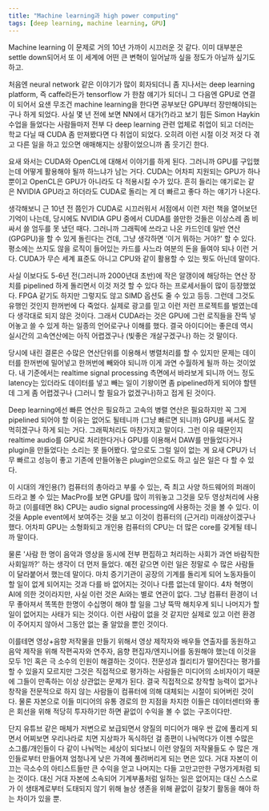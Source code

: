 ```yaml
---
title: "Machine learning과 high power computing"
tags: [deep learning, machine learning, GPU]
---
```


Machine learning 이 문제로 거의 10년 가까이 시끄러운 것 같다. 이미 대부분은 settle down되어서 또 이 세계에 어떤 큰 변혁이 일어날까 싶을 정도가 아닐까 싶기도 하고.

처음엔 neural network 같은 이야기가 많이 회자되더니 좀 지나서는 deep learning platform, 즉 caffe라든가 tensorflow 가 한참 얘기가 되더니 그 다음엔 GPU로 연결이 되어서 요샌 무조건 machine learning을 한다면 공부보단 GPU부터 장만해야되는 구나 하게 되었다. 사실 몇 년 전에 보면 NN에서 대가(?)라고 보기 힘든 Simon Haykin 수업을 들었다는 사람들마저 전부 다 deep learning 관련 업체로 취업이 되고 더러는 학교 다닐 때 CUDA 좀 만져봤다면 다 취업이 되었다. 오히려 이런 시절 이것 저것 다 겪고 다른 일을 하고 있으면 애매해지는 상황이었으니까 좀 웃기긴 한다.

요새 와서는 CUDA와 OpenCL에 대해서 이야기를 하게 된다. 그러니까 GPU를 구입했는데 어떻게 활용해야 될까 하느냐가 남는 거다. CUDA는 어차피 지원되는 GPU가 하나 뿐이고 OpenCL은 GPU가 아니라도 다 적용시킬 수가 있다. 흔히 들리는 얘기로는 같은 NVIDIA GPU라고 하더라도 CUDA로 돌리는 게 더 빠르고 좋다 하는 얘기가 나온다.

생각해보니 근 10년 전 쯤인가 CUDA로 시끄러워서 서점에서 이런 저런 책을 열어보던 기억이 나는데, 당시에도 NVIDIA GPU 중에서 CUDA를 쓸만한 것들은 이상스레 좀 비싸서 쓸 엄두를 못 냈던 때다. 그러니까 그래픽에 쓰라고 나온 카드인데 일반 연산 (GPGPU)을 할 수 있게 돌린다는 건데, 그냥 생각하면 '이거 뭐하는 거야?' 할 수 있다. 평소에는 쓰지도 않을 로직이 들어있는 카드를 사느라 여분의 돈을 들여야 되나 이런 거다. CUDA가 무슨 세계 표준도 아니고 CPU와 같이 활용할 수 있는 뭣도 아닌데 말이다.

사실 이보다도 5-6년 전(그러니까 2000년대 초반)에 작은 알갱이에 해당하는 연산 장치를 pipelined 하게 돌리면서 이것 저것 할 수 있다 하는 프로세서들이 많이 등장했었다. FPGA 같기도 하지만 그렇지도 않고 SIMD 옵션도 줄 수 있고 등등. 그런데 그것도 유행인 것인지 한꺼번에 다 죽었다. 실제로 광고를 믿고 이런 저런 프로젝트를 벌였는데 다 생각대로 되지 않은 것이다. 그래서 CUDA라는 것은 GPU에 그런 로직들을 잔뜩 넣어놓고 쓸 수 있게 하는 일종의 언어로구나 이해를 했다. 결국 아이디어는 좋은데 역시 실시간의 고속연산에는 아직 어렵겠구나 (빛좋은 개살구겠구나) 하는 것 말이다. 

당시에 내린 결론은 수많은 연산단위를 이용해서 병렬처리를 할 수 있지만 문제는 데이터를 한꺼번에 밀어넣고 한꺼번에 빼와야 되니까 이게 과연 수월하게 될까 하는 것이었다. 내 기준에서는 realtime signal processing 측면에서 바라보게 되니까 어느 정도 latency는 있더라도 데이터를 넣고 빼는 일이 기왕이면 좀 pipelined하게 되어야 할텐데 그게 좀 어렵겠구나 (그러니 할 필요가 없겠구나)하고 접게 된 것이다.

Deep learning에선 빠른 연산은 필요하고 고속의 병렬 연산은 필요하지만 꼭 그게 pipelined 되어야 할 이유는 없어도 될테니까 (그냥 빠르면 되니까) GPU를 써서도 잘 먹히겠구나 하게 되는 거다. 그래픽처리도 마찬가지고 말이다. 그런 이유 때문인지 realtime audio를 GPU로 처리한다거나 GPU를 이용해서 DAW를 만들었다거나 plugin을 만들었다는 소리는 못 들어봤다. 앞으로도 그럴 일이 없는 게 요새 CPU가 너무 빠르고 성능이 좋고 기존에 만들어놓은 plugin만으로도 하고 싶은 일은 다 할 수 있다. 

이 시대의 개인용(?) 컴퓨터의 총아라고 부룰 수 있는, 즉 최고 사양 하드웨어의 퍼래이드라고 볼 수 있는 MacPro를 보면 GPU를 많이 끼워놓고 그것을 모두 영상처리에 사용하고 (이를테면 8k) CPU는 audio signal processing에 사용하는 것을 볼 수 있다. 이것을 Apple event에서 보여주는 것을 보고 이것이 컴퓨터의 (근거리) 미래상이겠구나 했다. 어차피 GPU는 소형화되고 개인용 컴퓨터의 CPU는 더 많은 core를 갖게될 테니까 말이다. 

물론 '사람 한 명이 음악과 영상을 동시에 전부 편집하고 처리하는 사회가 과연 바람직한 사회일까?' 하는 생각이 더 먼저 들었다. 예전 같으면 이런 일은 정말로 수 많은 사람들이 달라붙어서 했는데 말이다. 마치 증기기관이 공장의 기계를 돌리게 되어 노동자들이 할 일이 없게 되어지는 것과 다를 바 없어지는 것이나 다름 없는데 말이다. 4차 혁명이 AI에 의한 것이라지만, 사실 이런 것은 Ai와는 별로 연관이 없다. 그냥 컴퓨터 환경이 너무 좋아져서 똑똑한 한명이 수십명이 해야 할 일을 그냥 뚝딱 해치우게 되니 나머지가 할 일이 없어지는 사태가 되는 것이다. 이런 사람이 없을 것 같지만 실제로 있고 이런 환경이 주어지지 않아서 그동안 없는 줄 알았을 뿐인 것이다. 

이를테면 영상+음향 저작물을 만들기 위해서 영상 제작자와 배우들 연출자를 동원하고 음악 제작을 위해 작편곡자와 연주자, 음향 편집자/엔지니어를 동원해야 했는데 이것을 모두 1인 혹은 극 소수의 인원이 해결하는 것이다. 전문성과 퀄리티가 떨어진다는 평가를 할 수 있을지 모르지만 그것은 직접적으로 평가하는 사람들은 미디어의 소비자이기 때문에 그들이 만족하는 이상 상관없는 문제가 된다. 결국 직접적으로 창작할 능력이 없거나 창작을 전문적으로 하지 않는 사람들이 컴퓨터에 의해 대체되는 시절이 되어버린 것이다. 물론 자본으로 이들 미디어의 유통 경로의 한 지점을 차지한 이들은 데이터센터와 좋은 회선을 위해 적당히 투자하기만 하면 끝없이 수익을 볼 수 없는 구조이다만. 

단지 유튜브 같은 매체가 저변으로 보급되면서 양질의 미디어가 매우 싼 값에 풀리게 되면서 어찌보면 우리나라로 치면 지상파가 독식하던 걸 종편이 나눠먹다가 이젠 수많은 소그룹/개인들이 다 같이 나눠먹는 세상이 되다보니 이런 양질의 저작물들도 수 많은 개인들로부터 만들어져 엄청나게 낮은 가격에 풀려버리게 되는 면은 있다. 거대 자본이 이끄는 극소수의 아티스트들만 큰 수익을 얻고 나머지는 다들 고만고만한 구멍가게처럼 되는 것이다. 대신 거대 자본에 소속되어 기계부품처럼 일하는 일은 없어지는 대신 스스로가 이 생태계로부터 도태되지 않기 위해 늘상 생존을 위해 끝없이 길찾기 활동을 해야 하는 차이가 있을 뿐. 
